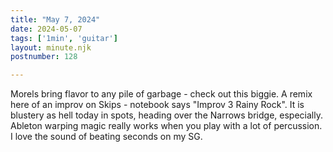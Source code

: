 ```yaml
---
title: "May 7, 2024"
date: 2024-05-07
tags: ['1min', 'guitar']
layout: minute.njk
postnumber: 128

---
```


Morels bring flavor to any pile of garbage - check out this biggie.  A remix here of an improv on Skips - notebook says "Improv 3 Rainy Rock".  It is blustery as hell today in spots, heading over the Narrows bridge, especially.  Ableton warping magic really works when you play with a lot of percussion. I love the sound of beating seconds on my SG. 